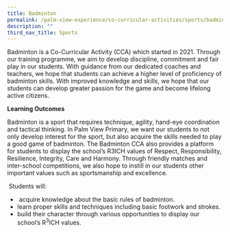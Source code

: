 ```yaml
---
title: Badminton
permalink: /palm-view-experience/co-curricular-activities/sports/badminton/
description: ""
third_nav_title: Sports
---
```

Badminton is a Co-Curricular Activity (CCA) which started in 2021. Through our training programme, we aim to develop discipline, commitment and fair play in our students. With guidance from our dedicated coaches and teachers, we hope that students can achieve a higher level of proficiency of badminton skills. With improved knowledge and skills, we hope that our students can develop greater passion for the game and become lifelong active citizens.  

**Learning Outcomes**

Badminton is a sport that requires technique, agility, hand-eye coordination and tactical thinking. In Palm View Primary, we want our students to not only develop interest for the sport, but also acquire the skills needed to play a good game of badminton. The Badminton CCA also provides a platform for students to display the school’s R3ICH values of Respect, Responsibility, Resilience, Integrity, Care and Harmony. Through friendly matches and inter-school competitions, we also hope to instill in our students other important values such as sportsmanship and excellence.

 Students will:

*  acquire knowledge about the basic rules of badminton.
* learn proper skills and techniques including basic footwork and strokes.
* build their character through various opportunities to display our school’s R<sup>3</sup>ICH values.